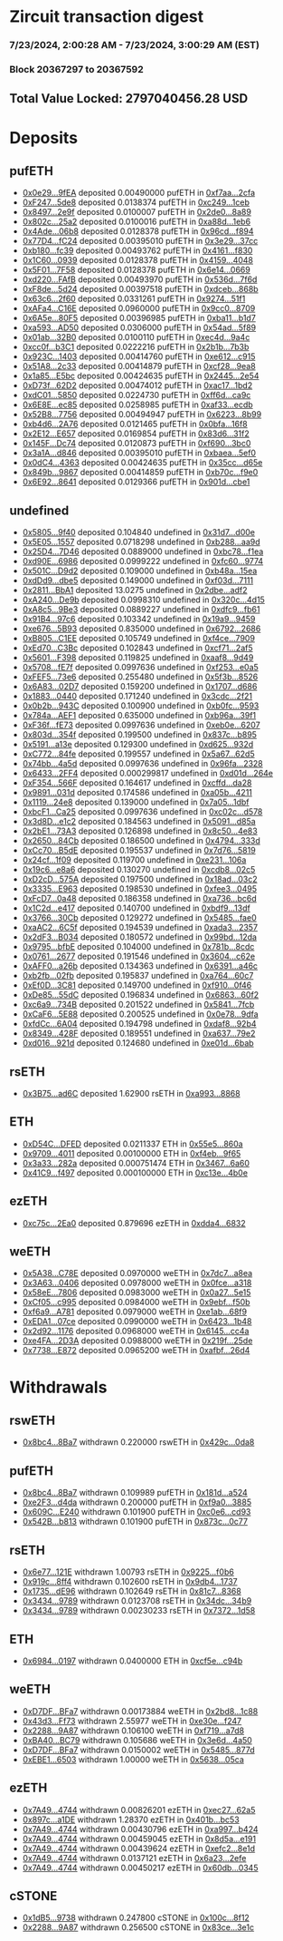 # Zircuit transaction digest
### 7/23/2024, 2:00:28 AM - 7/23/2024, 3:00:29 AM (EST)
### Block 20367297 to 20367592

## Total Value Locked: 2797040456.28 USD

# Deposits
## pufETH
- [0x0e29...9fEA](https://etherscan.io/address/0x0e294d9f3b26C37BC73d667362dF12FA93D69fEA) deposited 0.00490000 pufETH in [0xf7aa...2cfa](https://etherscan.io/tx/0x0e294d9f3b26C37BC73d667362dF12FA93D69fEA)
- [0xF247...5de8](https://etherscan.io/address/0xF2479217E5D1614129d4C8691B2feb33898e5de8) deposited 0.0138374 pufETH in [0xc249...1ceb](https://etherscan.io/tx/0xF2479217E5D1614129d4C8691B2feb33898e5de8)
- [0x8497...2e9f](https://etherscan.io/address/0x8497A3be0c725689FA47ccb059893e85c2e22e9f) deposited 0.0100007 pufETH in [0x2de0...8a89](https://etherscan.io/tx/0x8497A3be0c725689FA47ccb059893e85c2e22e9f)
- [0x802c...25a2](https://etherscan.io/address/0x802c571b72a5503c0741FbA356D98b603Bc725a2) deposited 0.0100016 pufETH in [0xa88d...1eb6](https://etherscan.io/tx/0x802c571b72a5503c0741FbA356D98b603Bc725a2)
- [0x4Ade...06b8](https://etherscan.io/address/0x4Ade07E649EA8800eB10C70959c25548496506b8) deposited 0.0128378 pufETH in [0x96cd...f894](https://etherscan.io/tx/0x4Ade07E649EA8800eB10C70959c25548496506b8)
- [0x77D4...fC24](https://etherscan.io/address/0x77D4777ddc5029d993f0913DC7aAe8240448fC24) deposited 0.00395010 pufETH in [0x3e29...37cc](https://etherscan.io/tx/0x77D4777ddc5029d993f0913DC7aAe8240448fC24)
- [0xb180...fc39](https://etherscan.io/address/0xb18053eA25e3C359955bB8F02CDf72CAa56Efc39) deposited 0.00493762 pufETH in [0x4161...f830](https://etherscan.io/tx/0xb18053eA25e3C359955bB8F02CDf72CAa56Efc39)
- [0x1C60...0939](https://etherscan.io/address/0x1C609b5A8225Eed654Bbc8f8cCD130ED443c0939) deposited 0.0128378 pufETH in [0x4159...4048](https://etherscan.io/tx/0x1C609b5A8225Eed654Bbc8f8cCD130ED443c0939)
- [0x5F01...7F58](https://etherscan.io/address/0x5F019E5ABD0d3cd13574A53B250D14F4E0317F58) deposited 0.0128378 pufETH in [0x6e14...0669](https://etherscan.io/tx/0x5F019E5ABD0d3cd13574A53B250D14F4E0317F58)
- [0xd220...FAfB](https://etherscan.io/address/0xd220c9647E99E6ce36B3D0aA3994f08Bf935FAfB) deposited 0.00493970 pufETH in [0x536d...7f6d](https://etherscan.io/tx/0xd220c9647E99E6ce36B3D0aA3994f08Bf935FAfB)
- [0xF8de...5d24](https://etherscan.io/address/0xF8de4C2f03003e59DE3F830E8890E7909Cb45d24) deposited 0.00397518 pufETH in [0xdceb...868b](https://etherscan.io/tx/0xF8de4C2f03003e59DE3F830E8890E7909Cb45d24)
- [0x63c6...2f60](https://etherscan.io/address/0x63c6c1F97916Ea5359710A59D0626d3B85032f60) deposited 0.0331261 pufETH in [0x9274...51f1](https://etherscan.io/tx/0x63c6c1F97916Ea5359710A59D0626d3B85032f60)
- [0xAFa4...C16E](https://etherscan.io/address/0xAFa425588f39A16020e122895406eD3dd0F5C16E) deposited 0.0960000 pufETH in [0x9cc0...8709](https://etherscan.io/tx/0xAFa425588f39A16020e122895406eD3dd0F5C16E)
- [0x6A5e...80F5](https://etherscan.io/address/0x6A5e49Cfa6bA6F792D8f03c52840E13813C480F5) deposited 0.00396985 pufETH in [0xba11...b1d7](https://etherscan.io/tx/0x6A5e49Cfa6bA6F792D8f03c52840E13813C480F5)
- [0xa593...AD50](https://etherscan.io/address/0xa5939eA946CEB806C37e993E8C9C166EEB7aAD50) deposited 0.0306000 pufETH in [0x54ad...5f89](https://etherscan.io/tx/0xa5939eA946CEB806C37e993E8C9C166EEB7aAD50)
- [0x01ab...32B0](https://etherscan.io/address/0x01ab257d3f169C2f6E075EA8CfD2D379435632B0) deposited 0.0100110 pufETH in [0xec4d...9a4c](https://etherscan.io/tx/0x01ab257d3f169C2f6E075EA8CfD2D379435632B0)
- [0xcc0f...b3C1](https://etherscan.io/address/0xcc0f4588c9a243e999B6174436a23503f43Fb3C1) deposited 0.0222216 pufETH in [0x2b1b...7b3b](https://etherscan.io/tx/0xcc0f4588c9a243e999B6174436a23503f43Fb3C1)
- [0x923C...1403](https://etherscan.io/address/0x923C70E67027608ddfaFD0FB1cCCb19e467b1403) deposited 0.00414760 pufETH in [0xe612...c915](https://etherscan.io/tx/0x923C70E67027608ddfaFD0FB1cCCb19e467b1403)
- [0x51A8...2c33](https://etherscan.io/address/0x51A8f0B32e935240bca5aCec28f156Ce52Db2c33) deposited 0.00414879 pufETH in [0xcf28...9ea8](https://etherscan.io/tx/0x51A8f0B32e935240bca5aCec28f156Ce52Db2c33)
- [0x1a85...E5bc](https://etherscan.io/address/0x1a85Ed4A53a33Cc8F1F31A6390DC8B413C83E5bc) deposited 0.00424635 pufETH in [0x2445...2e54](https://etherscan.io/tx/0x1a85Ed4A53a33Cc8F1F31A6390DC8B413C83E5bc)
- [0xD73f...62D2](https://etherscan.io/address/0xD73fd9F22a50303c0224f8038db112Ed1D0062D2) deposited 0.00474012 pufETH in [0xac17...1bd2](https://etherscan.io/tx/0xD73fd9F22a50303c0224f8038db112Ed1D0062D2)
- [0xdC01...5850](https://etherscan.io/address/0xdC01d7754063EC2e6840Ea639048ebC4497E5850) deposited 0.0224730 pufETH in [0xff6d...ca9c](https://etherscan.io/tx/0xdC01d7754063EC2e6840Ea639048ebC4497E5850)
- [0x6E8E...ec85](https://etherscan.io/address/0x6E8EfD7EA3D4ebfe5fA430074ba16ce9326Eec85) deposited 0.0258985 pufETH in [0xaf33...ecdb](https://etherscan.io/tx/0x6E8EfD7EA3D4ebfe5fA430074ba16ce9326Eec85)
- [0x52B8...7756](https://etherscan.io/address/0x52B8E3a3BbDA6856689b5639c88DfD7EDD897756) deposited 0.00494947 pufETH in [0x6223...8b99](https://etherscan.io/tx/0x52B8E3a3BbDA6856689b5639c88DfD7EDD897756)
- [0xb4d6...2A76](https://etherscan.io/address/0xb4d632B3331b612CAB6d060e055c65a342752A76) deposited 0.0121465 pufETH in [0x0bfa...16f8](https://etherscan.io/tx/0xb4d632B3331b612CAB6d060e055c65a342752A76)
- [0x2E12...E657](https://etherscan.io/address/0x2E127a7544d241a0840Fab4Fa92F23C8FD61E657) deposited 0.0169854 pufETH in [0x83d6...31f2](https://etherscan.io/tx/0x2E127a7544d241a0840Fab4Fa92F23C8FD61E657)
- [0x145F...Dc74](https://etherscan.io/address/0x145FC05D76e4717b4b7b520D0E5d405e1D05Dc74) deposited 0.0120873 pufETH in [0xf690...3bc0](https://etherscan.io/tx/0x145FC05D76e4717b4b7b520D0E5d405e1D05Dc74)
- [0x3a1A...d846](https://etherscan.io/address/0x3a1A445a0CD7998715baC32642AD034D261Ad846) deposited 0.00395010 pufETH in [0xbaea...5ef0](https://etherscan.io/tx/0x3a1A445a0CD7998715baC32642AD034D261Ad846)
- [0x0dC4...4363](https://etherscan.io/address/0x0dC45DB6E3990732AC161eD857162De837fF4363) deposited 0.00424635 pufETH in [0x35cc...d65e](https://etherscan.io/tx/0x0dC45DB6E3990732AC161eD857162De837fF4363)
- [0x849b...9867](https://etherscan.io/address/0x849ba16EFB739388875CE3d7E5bE53B559619867) deposited 0.00414859 pufETH in [0xb70c...f9e0](https://etherscan.io/tx/0x849ba16EFB739388875CE3d7E5bE53B559619867)
- [0x6E92...8641](https://etherscan.io/address/0x6E928196d7B90b7182BeFb74900B34D2b39f8641) deposited 0.0129366 pufETH in [0x901d...cbe1](https://etherscan.io/tx/0x6E928196d7B90b7182BeFb74900B34D2b39f8641)
## undefined
- [0x5805...9f40](https://etherscan.io/address/0x5805a76e580025894357d7Aa3222f40E1Bb89f40) deposited 0.104840 undefined in [0x31d7...d00e](https://etherscan.io/tx/0x5805a76e580025894357d7Aa3222f40E1Bb89f40)
- [0x5E05...1557](https://etherscan.io/address/0x5E05b21fC0699CCfD9A5726B9b0a272a857b1557) deposited 0.0718298 undefined in [0xb288...aa9d](https://etherscan.io/tx/0x5E05b21fC0699CCfD9A5726B9b0a272a857b1557)
- [0x25D4...7D46](https://etherscan.io/address/0x25D4EF4012c4065234D6E9Bf4073244137C67D46) deposited 0.0889000 undefined in [0xbc78...f1ea](https://etherscan.io/tx/0x25D4EF4012c4065234D6E9Bf4073244137C67D46)
- [0xd90E...6986](https://etherscan.io/address/0xd90E96b848684C457A91F5Ec01645300EE676986) deposited 0.0999222 undefined in [0xfc60...9774](https://etherscan.io/tx/0xd90E96b848684C457A91F5Ec01645300EE676986)
- [0x501C...D9d2](https://etherscan.io/address/0x501CEbF697477C71205972aC709651873397D9d2) deposited 0.109000 undefined in [0xb48a...15ea](https://etherscan.io/tx/0x501CEbF697477C71205972aC709651873397D9d2)
- [0xdDd9...dbe5](https://etherscan.io/address/0xdDd936A402fE5F64eE710ece7F2C49B9E4a4dbe5) deposited 0.149000 undefined in [0xf03d...7111](https://etherscan.io/tx/0xdDd936A402fE5F64eE710ece7F2C49B9E4a4dbe5)
- [0x2811...BbA1](https://etherscan.io/address/0x2811Ba7e498b71a8D3B7f64F7880d40f2E37BbA1) deposited 13.0275 undefined in [0x2dbe...adf2](https://etherscan.io/tx/0x2811Ba7e498b71a8D3B7f64F7880d40f2E37BbA1)
- [0xA240...De9b](https://etherscan.io/address/0xA240d5EA2fD97b2650bF39EFEC73940D3673De9b) deposited 0.0998310 undefined in [0x320c...4d15](https://etherscan.io/tx/0xA240d5EA2fD97b2650bF39EFEC73940D3673De9b)
- [0xA8c5...9Be3](https://etherscan.io/address/0xA8c559706A42A1D8Fd72B139f3A0B123C0039Be3) deposited 0.0889227 undefined in [0xdfc9...fb61](https://etherscan.io/tx/0xA8c559706A42A1D8Fd72B139f3A0B123C0039Be3)
- [0x91B4...97c6](https://etherscan.io/address/0x91B41d0f70b2Af1B26b42F8c303e5Aab72A297c6) deposited 0.103342 undefined in [0x19a9...9459](https://etherscan.io/tx/0x91B41d0f70b2Af1B26b42F8c303e5Aab72A297c6)
- [0xe676...5B93](https://etherscan.io/address/0xe676c0c45291927F9dC390Ae74eb934E0b1E5B93) deposited 0.835000 undefined in [0x6792...2686](https://etherscan.io/tx/0xe676c0c45291927F9dC390Ae74eb934E0b1E5B93)
- [0xB805...C1EE](https://etherscan.io/address/0xB805739774643F0Ce25231561B2Ce525398DC1EE) deposited 0.105749 undefined in [0xf4ce...7909](https://etherscan.io/tx/0xB805739774643F0Ce25231561B2Ce525398DC1EE)
- [0xEd70...C3Bc](https://etherscan.io/address/0xEd70aEdD7F9ba6bb24C6fC8F5163F3A46d3AC3Bc) deposited 0.102843 undefined in [0xcf71...2af5](https://etherscan.io/tx/0xEd70aEdD7F9ba6bb24C6fC8F5163F3A46d3AC3Bc)
- [0x5601...F398](https://etherscan.io/address/0x5601B705327fadfc9f3013422f2039Da2Ba4F398) deposited 0.119825 undefined in [0xaaf8...9d49](https://etherscan.io/tx/0x5601B705327fadfc9f3013422f2039Da2Ba4F398)
- [0x5708...fE7f](https://etherscan.io/address/0x57086dAEFeC8a2ae6950acAD14D1F6bE4E20fE7f) deposited 0.0997636 undefined in [0xf253...e0a5](https://etherscan.io/tx/0x57086dAEFeC8a2ae6950acAD14D1F6bE4E20fE7f)
- [0xFEF5...73e6](https://etherscan.io/address/0xFEF52B4119cF9a78d179409D87213e3CdD5573e6) deposited 0.255480 undefined in [0x5f3b...8526](https://etherscan.io/tx/0xFEF52B4119cF9a78d179409D87213e3CdD5573e6)
- [0x6A83...02D7](https://etherscan.io/address/0x6A83d7078c845168E05EA4db29334468858202D7) deposited 0.159200 undefined in [0x1707...d686](https://etherscan.io/tx/0x6A83d7078c845168E05EA4db29334468858202D7)
- [0x1883...0440](https://etherscan.io/address/0x188385487aa9A9dfEe12Fd8Cab2418d367740440) deposited 0.171240 undefined in [0x3cdc...2f21](https://etherscan.io/tx/0x188385487aa9A9dfEe12Fd8Cab2418d367740440)
- [0x0b2b...943C](https://etherscan.io/address/0x0b2b36eE751e57b72a14Ed2264740d874b90943C) deposited 0.100900 undefined in [0xb0fc...9593](https://etherscan.io/tx/0x0b2b36eE751e57b72a14Ed2264740d874b90943C)
- [0x784a...AEF1](https://etherscan.io/address/0x784aA96d37cCE699472a17b71d05f7225F14AEF1) deposited 0.635000 undefined in [0xb96a...39f1](https://etherscan.io/tx/0x784aA96d37cCE699472a17b71d05f7225F14AEF1)
- [0xF36f...fE73](https://etherscan.io/address/0xF36fdC17eFfff0A1ef4Cb1C87c1Ad1B31f25fE73) deposited 0.0997636 undefined in [0xeb0e...6207](https://etherscan.io/tx/0xF36fdC17eFfff0A1ef4Cb1C87c1Ad1B31f25fE73)
- [0x803d...354f](https://etherscan.io/address/0x803d85923F39ee72531168a6AEA841734Fdc354f) deposited 0.199500 undefined in [0x837c...b895](https://etherscan.io/tx/0x803d85923F39ee72531168a6AEA841734Fdc354f)
- [0x5191...a13e](https://etherscan.io/address/0x51917F410849a6a187232c519AbdB6b50154a13e) deposited 0.129300 undefined in [0xd625...932d](https://etherscan.io/tx/0x51917F410849a6a187232c519AbdB6b50154a13e)
- [0xC772...84fe](https://etherscan.io/address/0xC77222cC4cEB1D262957E3d953405f40f80984fe) deposited 0.199557 undefined in [0x5a67...62d5](https://etherscan.io/tx/0xC77222cC4cEB1D262957E3d953405f40f80984fe)
- [0x74bb...4a5d](https://etherscan.io/address/0x74bbbdB72E14d8c5f2E3512B1C7dAD170e854a5d) deposited 0.0997636 undefined in [0x96fa...2328](https://etherscan.io/tx/0x74bbbdB72E14d8c5f2E3512B1C7dAD170e854a5d)
- [0x6433...2FF4](https://etherscan.io/address/0x6433B5554085d5a1ADAdF22A2F948071254a2FF4) deposited 0.000299817 undefined in [0xd01d...264e](https://etherscan.io/tx/0x6433B5554085d5a1ADAdF22A2F948071254a2FF4)
- [0xF354...566F](https://etherscan.io/address/0xF35415D311540a0C6EAF26D9ccE4f639a734566F) deposited 0.164617 undefined in [0xcffd...da28](https://etherscan.io/tx/0xF35415D311540a0C6EAF26D9ccE4f639a734566F)
- [0x9891...031d](https://etherscan.io/address/0x989165fEe0F28E7Ca526EEff0033A1e303A8031d) deposited 0.174586 undefined in [0xa05b...4211](https://etherscan.io/tx/0x989165fEe0F28E7Ca526EEff0033A1e303A8031d)
- [0x1119...24e8](https://etherscan.io/address/0x1119B944F27BE8dD6121de650431328a8bC324e8) deposited 0.139000 undefined in [0x7a05...1dbf](https://etherscan.io/tx/0x1119B944F27BE8dD6121de650431328a8bC324e8)
- [0xbcF1...Ca25](https://etherscan.io/address/0xbcF174Ef841a18d722e0D758E8b43844A7bfCa25) deposited 0.0997636 undefined in [0xc02c...d578](https://etherscan.io/tx/0xbcF174Ef841a18d722e0D758E8b43844A7bfCa25)
- [0x3d8D...e1c2](https://etherscan.io/address/0x3d8Db69Dd86c1800D7bE66494FcF7Da45060e1c2) deposited 0.184563 undefined in [0x5091...d85a](https://etherscan.io/tx/0x3d8Db69Dd86c1800D7bE66494FcF7Da45060e1c2)
- [0x2bE1...73A3](https://etherscan.io/address/0x2bE194f8FfE566898eB046754FF023A9F39C73A3) deposited 0.126898 undefined in [0x8c50...4e83](https://etherscan.io/tx/0x2bE194f8FfE566898eB046754FF023A9F39C73A3)
- [0x2650...84Cb](https://etherscan.io/address/0x2650963Ee52862918a84Ac776A20dA513A2484Cb) deposited 0.186500 undefined in [0x4794...333d](https://etherscan.io/tx/0x2650963Ee52862918a84Ac776A20dA513A2484Cb)
- [0xCc70...B5dE](https://etherscan.io/address/0xCc700325059dF58f0cA109Cb5AF0c843edd4B5dE) deposited 0.195537 undefined in [0x7d76...5819](https://etherscan.io/tx/0xCc700325059dF58f0cA109Cb5AF0c843edd4B5dE)
- [0x24cf...1f09](https://etherscan.io/address/0x24cf31decEcf5eF2EfBD924E82E41BCeE92a1f09) deposited 0.119700 undefined in [0xe231...106a](https://etherscan.io/tx/0x24cf31decEcf5eF2EfBD924E82E41BCeE92a1f09)
- [0x19c6...e8a6](https://etherscan.io/address/0x19c6e7e30eE51cFA31a905e7A289b0473962e8a6) deposited 0.130270 undefined in [0xcdb8...02c5](https://etherscan.io/tx/0x19c6e7e30eE51cFA31a905e7A289b0473962e8a6)
- [0xD2cD...575A](https://etherscan.io/address/0xD2cD7780ECBf2Cd1DcDA2dd15db619B3C02A575A) deposited 0.197500 undefined in [0x18ad...03c2](https://etherscan.io/tx/0xD2cD7780ECBf2Cd1DcDA2dd15db619B3C02A575A)
- [0x3335...E963](https://etherscan.io/address/0x33356562Be8c1D9438b6Ea43f20DdE8BA71eE963) deposited 0.198530 undefined in [0xfee3...0495](https://etherscan.io/tx/0x33356562Be8c1D9438b6Ea43f20DdE8BA71eE963)
- [0xFcD7...0a48](https://etherscan.io/address/0xFcD797ce129c4065945bc89267405Ba7B3a10a48) deposited 0.186358 undefined in [0xa736...bc6d](https://etherscan.io/tx/0xFcD797ce129c4065945bc89267405Ba7B3a10a48)
- [0x1C2d...e417](https://etherscan.io/address/0x1C2dC86ce3CdcDA61F00EDb27037Ed9e52A9e417) deposited 0.140700 undefined in [0xbdf9...13df](https://etherscan.io/tx/0x1C2dC86ce3CdcDA61F00EDb27037Ed9e52A9e417)
- [0x3766...30Cb](https://etherscan.io/address/0x3766E46cC67e6663F45bEA2bA7f0Ac29Fdd930Cb) deposited 0.129272 undefined in [0x5485...fae0](https://etherscan.io/tx/0x3766E46cC67e6663F45bEA2bA7f0Ac29Fdd930Cb)
- [0xaAC2...6C5f](https://etherscan.io/address/0xaAC2Fdf62fE2f749Caf80a286246Ed0e75206C5f) deposited 0.194539 undefined in [0xada3...2357](https://etherscan.io/tx/0xaAC2Fdf62fE2f749Caf80a286246Ed0e75206C5f)
- [0x2dF3...B034](https://etherscan.io/address/0x2dF3e0b1802B6b61B850303dff211Bf4878EB034) deposited 0.180572 undefined in [0x99bd...12da](https://etherscan.io/tx/0x2dF3e0b1802B6b61B850303dff211Bf4878EB034)
- [0x9795...bfbE](https://etherscan.io/address/0x9795d3D19aAB0Fa2ABC438075c32552455a2bfbE) deposited 0.104000 undefined in [0x781b...8cdc](https://etherscan.io/tx/0x9795d3D19aAB0Fa2ABC438075c32552455a2bfbE)
- [0x0761...2677](https://etherscan.io/address/0x0761Ec130fb93A0c8d4b8cfa662060b9e5C72677) deposited 0.191546 undefined in [0x3604...c62e](https://etherscan.io/tx/0x0761Ec130fb93A0c8d4b8cfa662060b9e5C72677)
- [0xAFF0...a26b](https://etherscan.io/address/0xAFF0D3f3782018aA6528af6BA16BB8Cf83DBa26b) deposited 0.134363 undefined in [0x6391...a46c](https://etherscan.io/tx/0xAFF0D3f3782018aA6528af6BA16BB8Cf83DBa26b)
- [0xb2fb...02fb](https://etherscan.io/address/0xb2fbfc1108731803225c033bF9cCA328adC202fb) deposited 0.195837 undefined in [0xa764...60c7](https://etherscan.io/tx/0xb2fbfc1108731803225c033bF9cCA328adC202fb)
- [0xEf0D...3C81](https://etherscan.io/address/0xEf0D2FC2678c822A2E55CfeB39398F7618773C81) deposited 0.149700 undefined in [0xf910...0f46](https://etherscan.io/tx/0xEf0D2FC2678c822A2E55CfeB39398F7618773C81)
- [0xDe85...55dC](https://etherscan.io/address/0xDe8580A7E578AF5EA99ee2B0D457695275aF55dC) deposited 0.196834 undefined in [0x6863...60f2](https://etherscan.io/tx/0xDe8580A7E578AF5EA99ee2B0D457695275aF55dC)
- [0xc6a9...734B](https://etherscan.io/address/0xc6a9015cD022f04380ddC964fB6A24493e24734B) deposited 0.201522 undefined in [0x5841...7fcb](https://etherscan.io/tx/0xc6a9015cD022f04380ddC964fB6A24493e24734B)
- [0xCaF6...5E88](https://etherscan.io/address/0xCaF6dfa979Ffbd9bb0D9c56D359A20f0C9a15E88) deposited 0.200525 undefined in [0x0e78...9dfa](https://etherscan.io/tx/0xCaF6dfa979Ffbd9bb0D9c56D359A20f0C9a15E88)
- [0xfdCc...6A04](https://etherscan.io/address/0xfdCcda98854eB96FEf4F8cCD9A8A69e6C0F66A04) deposited 0.194798 undefined in [0xdaf8...92b4](https://etherscan.io/tx/0xfdCcda98854eB96FEf4F8cCD9A8A69e6C0F66A04)
- [0x8349...428F](https://etherscan.io/address/0x83494442866D260bCB8481072c80ad2F773c428F) deposited 0.189551 undefined in [0xa637...79e2](https://etherscan.io/tx/0x83494442866D260bCB8481072c80ad2F773c428F)
- [0xd016...921d](https://etherscan.io/address/0xd0168D89C42F72E01884e839Ce95a6863Aa1921d) deposited 0.124680 undefined in [0xe01d...6bab](https://etherscan.io/tx/0xd0168D89C42F72E01884e839Ce95a6863Aa1921d)
## rsETH
- [0x3B75...ad6C](https://etherscan.io/address/0x3B7558b32040628a1D00825e76036C164EC0ad6C) deposited 1.62900 rsETH in [0xa993...8868](https://etherscan.io/tx/0x3B7558b32040628a1D00825e76036C164EC0ad6C)
## ETH
- [0xD54C...DFED](https://etherscan.io/address/0xD54C7A903779BfafF1711799499f17B71ADfDFED) deposited 0.0211337 ETH in [0x55e5...860a](https://etherscan.io/tx/0xD54C7A903779BfafF1711799499f17B71ADfDFED)
- [0x9709...4011](https://etherscan.io/address/0x9709196adA9626a92Bd983034b5dF8F4EF914011) deposited 0.00100000 ETH in [0xf4eb...9f65](https://etherscan.io/tx/0x9709196adA9626a92Bd983034b5dF8F4EF914011)
- [0x3a33...282a](https://etherscan.io/address/0x3a3340FFF0764Fc1FBbDe31cA83B8135De21282a) deposited 0.000751474 ETH in [0x3467...6a60](https://etherscan.io/tx/0x3a3340FFF0764Fc1FBbDe31cA83B8135De21282a)
- [0x41C9...f497](https://etherscan.io/address/0x41C948F7D4ecc5dd63ED72Edf52E0411eEaFf497) deposited 0.000100000 ETH in [0xc13e...4b0e](https://etherscan.io/tx/0x41C948F7D4ecc5dd63ED72Edf52E0411eEaFf497)
## ezETH
- [0xc75c...2Ea0](https://etherscan.io/address/0xc75c5B3CD6727F87D41c52FEEF438473B6f72Ea0) deposited 0.879696 ezETH in [0xdda4...6832](https://etherscan.io/tx/0xc75c5B3CD6727F87D41c52FEEF438473B6f72Ea0)
## weETH
- [0x5A38...C78E](https://etherscan.io/address/0x5A38B74F8359B890d24ef7e153e31979A83aC78E) deposited 0.0970000 weETH in [0x7dc7...a8ea](https://etherscan.io/tx/0x5A38B74F8359B890d24ef7e153e31979A83aC78E)
- [0x3A63...0406](https://etherscan.io/address/0x3A63a12B47fe492067440e46223Ed505604a0406) deposited 0.0978000 weETH in [0x0fce...a318](https://etherscan.io/tx/0x3A63a12B47fe492067440e46223Ed505604a0406)
- [0x58eE...7806](https://etherscan.io/address/0x58eEb3AFb27a61ce044Cc31A3Fc6DC0AF0A87806) deposited 0.0983000 weETH in [0x0a27...5e15](https://etherscan.io/tx/0x58eEb3AFb27a61ce044Cc31A3Fc6DC0AF0A87806)
- [0xCf05...c995](https://etherscan.io/address/0xCf05c58CB8b58910EEEc205370f25B3EcCBDc995) deposited 0.0984000 weETH in [0x9ebf...f50b](https://etherscan.io/tx/0xCf05c58CB8b58910EEEc205370f25B3EcCBDc995)
- [0xf6a9...A781](https://etherscan.io/address/0xf6a97De58a09a2753C132BA0a83A4EeA8bf0A781) deposited 0.0979000 weETH in [0xe1ab...68f9](https://etherscan.io/tx/0xf6a97De58a09a2753C132BA0a83A4EeA8bf0A781)
- [0xEDA1...07ce](https://etherscan.io/address/0xEDA1B228819DaD3434e43456060ec8CE4Ff907ce) deposited 0.0990000 weETH in [0x6423...1b48](https://etherscan.io/tx/0xEDA1B228819DaD3434e43456060ec8CE4Ff907ce)
- [0x2d92...1176](https://etherscan.io/address/0x2d926F47c422B77077af59F32AD78fE489951176) deposited 0.0968000 weETH in [0x6145...cc4a](https://etherscan.io/tx/0x2d926F47c422B77077af59F32AD78fE489951176)
- [0xe4FA...2D3A](https://etherscan.io/address/0xe4FA47e141BAF207675c461E425f8277517f2D3A) deposited 0.0988000 weETH in [0x219f...25de](https://etherscan.io/tx/0xe4FA47e141BAF207675c461E425f8277517f2D3A)
- [0x7738...E872](https://etherscan.io/address/0x7738B212b971765f26786FEE7ADA8ed60ceeE872) deposited 0.0965200 weETH in [0xafbf...26d4](https://etherscan.io/tx/0x7738B212b971765f26786FEE7ADA8ed60ceeE872)
# Withdrawals
## rswETH
- [0x8bc4...8Ba7](https://etherscan.io/address/0x8bc4150FD51bb5c41c9971b1C32BEaa685C98Ba7) withdrawn 0.220000 rswETH in [0x429c...0da8](https://etherscan.io/tx/0x8bc4150FD51bb5c41c9971b1C32BEaa685C98Ba7)
## pufETH
- [0x8bc4...8Ba7](https://etherscan.io/address/0x8bc4150FD51bb5c41c9971b1C32BEaa685C98Ba7) withdrawn 0.109989 pufETH in [0x181d...a524](https://etherscan.io/tx/0x8bc4150FD51bb5c41c9971b1C32BEaa685C98Ba7)
- [0xe2F3...d4da](https://etherscan.io/address/0xe2F383AA329c3efFcd5b9DDD84a6cC09F34Dd4da) withdrawn 0.200000 pufETH in [0xf9a0...3885](https://etherscan.io/tx/0xe2F383AA329c3efFcd5b9DDD84a6cC09F34Dd4da)
- [0x609C...E240](https://etherscan.io/address/0x609C9625806a55aFCDDab50adB176fAf1CD6E240) withdrawn 0.101900 pufETH in [0xc0e6...cd93](https://etherscan.io/tx/0x609C9625806a55aFCDDab50adB176fAf1CD6E240)
- [0x542B...b813](https://etherscan.io/address/0x542BA408a85c6562A0c8A4ac56450D1607bFb813) withdrawn 0.101900 pufETH in [0x873c...0c77](https://etherscan.io/tx/0x542BA408a85c6562A0c8A4ac56450D1607bFb813)
## rsETH
- [0x6e77...121E](https://etherscan.io/address/0x6e77Deb0e6C772F56D195AE2A347D8EB4950121E) withdrawn 1.00793 rsETH in [0x9225...f0b6](https://etherscan.io/tx/0x6e77Deb0e6C772F56D195AE2A347D8EB4950121E)
- [0x919c...8ff4](https://etherscan.io/address/0x919cDF8F53b96d308468F094E015535DA3328ff4) withdrawn 0.102600 rsETH in [0x9db4...1737](https://etherscan.io/tx/0x919cDF8F53b96d308468F094E015535DA3328ff4)
- [0x1735...dE96](https://etherscan.io/address/0x173562593baBD8fB7722C84c3bb4Cb656407dE96) withdrawn 0.102649 rsETH in [0x81c7...8368](https://etherscan.io/tx/0x173562593baBD8fB7722C84c3bb4Cb656407dE96)
- [0x3434...9789](https://etherscan.io/address/0x34349c5569e7B846c3558961552D2202760A9789) withdrawn 0.0123708 rsETH in [0x34dc...34b9](https://etherscan.io/tx/0x34349c5569e7B846c3558961552D2202760A9789)
- [0x3434...9789](https://etherscan.io/address/0x34349c5569e7B846c3558961552D2202760A9789) withdrawn 0.00230233 rsETH in [0x7372...1d58](https://etherscan.io/tx/0x34349c5569e7B846c3558961552D2202760A9789)
## ETH
- [0x6984...0197](https://etherscan.io/address/0x69848a3b8ed8D1424a846c807A240538f0Ff0197) withdrawn 0.0400000 ETH in [0xcf5e...c94b](https://etherscan.io/tx/0x69848a3b8ed8D1424a846c807A240538f0Ff0197)
## weETH
- [0xD7DF...BFa7](https://etherscan.io/address/0xD7DF7E085214743530afF339aFC420c7c720BFa7) withdrawn 0.00173884 weETH in [0x2bd8...1c88](https://etherscan.io/tx/0xD7DF7E085214743530afF339aFC420c7c720BFa7)
- [0x43d3...Ff73](https://etherscan.io/address/0x43d38EFfaeef1A7d188C0d197B7c41cDa30dFf73) withdrawn 2.55977 weETH in [0xe30e...f247](https://etherscan.io/tx/0x43d38EFfaeef1A7d188C0d197B7c41cDa30dFf73)
- [0x2288...9A87](https://etherscan.io/address/0x2288244E3eC74acC4fffbb6fC5148724F49b9A87) withdrawn 0.106100 weETH in [0xf719...a7d8](https://etherscan.io/tx/0x2288244E3eC74acC4fffbb6fC5148724F49b9A87)
- [0xBA40...BC79](https://etherscan.io/address/0xBA402EF8f79cD9a9C2d4C19662463e7473FbBC79) withdrawn 0.105686 weETH in [0x3e6d...4a50](https://etherscan.io/tx/0xBA402EF8f79cD9a9C2d4C19662463e7473FbBC79)
- [0xD7DF...BFa7](https://etherscan.io/address/0xD7DF7E085214743530afF339aFC420c7c720BFa7) withdrawn 0.0150002 weETH in [0x5485...877d](https://etherscan.io/tx/0xD7DF7E085214743530afF339aFC420c7c720BFa7)
- [0xEBE1...6503](https://etherscan.io/address/0xEBE10C876a9979684fD6e1C08aB9397DedD86503) withdrawn 1.00000 weETH in [0x5638...05ca](https://etherscan.io/tx/0xEBE10C876a9979684fD6e1C08aB9397DedD86503)
## ezETH
- [0x7A49...4744](https://etherscan.io/address/0x7A493Be5c2ce014cD049Bf178a1ac0Db1B434744) withdrawn 0.00826201 ezETH in [0xec27...62a5](https://etherscan.io/tx/0x7A493Be5c2ce014cD049Bf178a1ac0Db1B434744)
- [0x897c...a1DE](https://etherscan.io/address/0x897c538Fe1AF56C7c2CEedBB7FcCE23DF346a1DE) withdrawn 1.28370 ezETH in [0x401b...bc53](https://etherscan.io/tx/0x897c538Fe1AF56C7c2CEedBB7FcCE23DF346a1DE)
- [0x7A49...4744](https://etherscan.io/address/0x7A493Be5c2ce014cD049Bf178a1ac0Db1B434744) withdrawn 0.00430796 ezETH in [0xa997...b424](https://etherscan.io/tx/0x7A493Be5c2ce014cD049Bf178a1ac0Db1B434744)
- [0x7A49...4744](https://etherscan.io/address/0x7A493Be5c2ce014cD049Bf178a1ac0Db1B434744) withdrawn 0.00459045 ezETH in [0x8d5a...e191](https://etherscan.io/tx/0x7A493Be5c2ce014cD049Bf178a1ac0Db1B434744)
- [0x7A49...4744](https://etherscan.io/address/0x7A493Be5c2ce014cD049Bf178a1ac0Db1B434744) withdrawn 0.00439624 ezETH in [0xefc2...8e1d](https://etherscan.io/tx/0x7A493Be5c2ce014cD049Bf178a1ac0Db1B434744)
- [0x7A49...4744](https://etherscan.io/address/0x7A493Be5c2ce014cD049Bf178a1ac0Db1B434744) withdrawn 0.0137121 ezETH in [0x6a23...2efe](https://etherscan.io/tx/0x7A493Be5c2ce014cD049Bf178a1ac0Db1B434744)
- [0x7A49...4744](https://etherscan.io/address/0x7A493Be5c2ce014cD049Bf178a1ac0Db1B434744) withdrawn 0.00450217 ezETH in [0x60db...0345](https://etherscan.io/tx/0x7A493Be5c2ce014cD049Bf178a1ac0Db1B434744)
## cSTONE
- [0x1dB5...9738](https://etherscan.io/address/0x1dB5E2D74313f7643955054d2518BEC663Bc9738) withdrawn 0.247800 cSTONE in [0x100c...8f12](https://etherscan.io/tx/0x1dB5E2D74313f7643955054d2518BEC663Bc9738)
- [0x2288...9A87](https://etherscan.io/address/0x2288244E3eC74acC4fffbb6fC5148724F49b9A87) withdrawn 0.256500 cSTONE in [0x83ce...3e1c](https://etherscan.io/tx/0x2288244E3eC74acC4fffbb6fC5148724F49b9A87)
